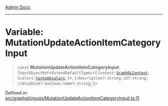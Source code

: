 [Admin Docs](/)

***

# Variable: MutationUpdateActionItemCategoryInput

> `const` **MutationUpdateActionItemCategoryInput**: `InputObjectRef`\<`ExtendDefaultTypes`\<\{ `Context`: [`GraphQLContext`](../../../context/type-aliases/GraphQLContext.md); `Scalars`: [`CustomScalars`](../../../scalars/type-aliases/CustomScalars.md); \}\>, \{ `description?`: `string`; `id?`: `string`; `isDisabled?`: `boolean`; `name?`: `string`; \}\>

Defined in: [src/graphql/inputs/MutationUpdateActionItemCategoryInput.ts:11](https://github.com/gautam-divyanshu/talawa-api/blob/1d38acecd3e456f869683fb8dca035a5e42010d5/src/graphql/inputs/MutationUpdateActionItemCategoryInput.ts#L11)
